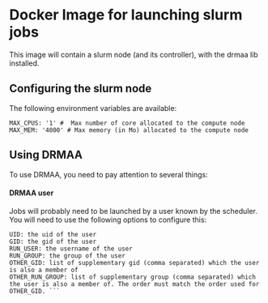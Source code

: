 # Docker Image for launching slurm jobs
This image will contain a slurm node (and its controller), with the drmaa lib installed.

## Configuring the slurm node
The following environment variables are available: 
``` 
MAX_CPUS: '1' #  Max number of core allocated to the compute node
MAX_MEM: '4000' # Max memory (in Mo) allocated to the compute node
```

## Using DRMAA
To use DRMAA, you need to pay attention to several things:

#### DRMAA user
Jobs will probably need to be launched by a user known by the scheduler. You will need to use the following options to configure this: 
``` 
UID: the uid of the user 
GID: the gid of the user 
RUN_USER: the username of the user 
RUN_GROUP: the group of the user 
OTHER_GID: list of supplementary gid (comma separated) which the user is also a member of 
OTHER_RUN_GROUP: list of supplementary group (comma separated) which the user is also a member of. The order must match the order used for OTHER_GID. ```
```
